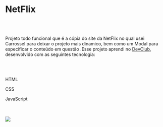<h1>NetFlix</h1>
<br>
<br>
<p>Projeto todo funcional que é a cópia do site da NetFlix no qual usei Carrossel para deixar o projeto  mais dinamico, bem como um Modal para especificar o conteúdo em questão .Esse projeto aprendi no <a href="https//rodolfomori.com.br/devclub">DevClub</a></h2>, desenvolvido com as seguintes tecnologia:</p>
<br>
<br>
<p>HTML</p>
<p>CSS</p>
<p>JavaScript</p>
<br>
<br>
<img src="https://1drv.ms/i/c/fbffba018b2599e6/EYCXqrx585lKkKtsHy7sD9gB2r_9oXmT7Rn7upKQ1seJWA?e=EfT0Id">


